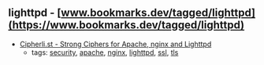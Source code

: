 lighttpd - [www.bookmarks.dev/tagged/lighttpd](https://www.bookmarks.dev/tagged/lighttpd)
---
* [Cipherli.st - Strong Ciphers for Apache, nginx and Lighttpd](https://cipherli.st/)
    * tags: [security](../tagged/security.md), [apache](../tagged/apache.md), [nginx](../tagged/nginx.md), [lighttpd](../tagged/lighttpd.md), [ssl](../tagged/ssl.md), [tls](../tagged/tls.md)
